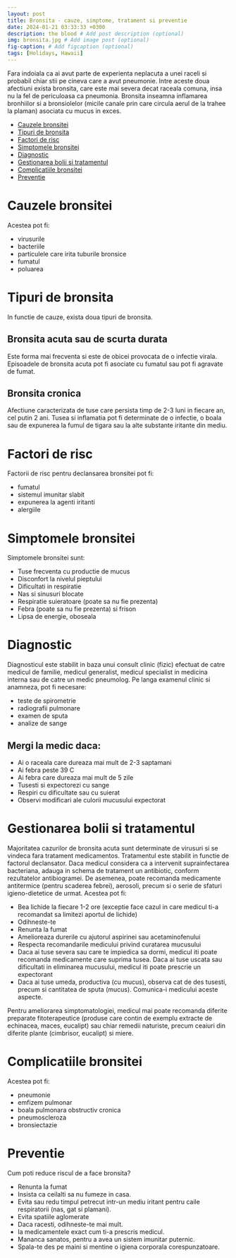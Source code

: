 ```yaml
---
layout: post
title: Bronsita - cauze, simptome, tratament si preventie
date: 2024-01-21 03:33:33 +0300
description: the blood # Add post description (optional)
img: bronsita.jpg # Add image post (optional)
fig-caption: # Add figcaption (optional)
tags: [Holidays, Hawaii]
---
```


Fara indoiala ca ai avut parte de experienta neplacuta a unei raceli si probabil chiar stii pe cineva care a avut pneumonie. Intre aceste doua afectiuni exista bronsita, care este mai severa decat raceala comuna, insa nu la fel de periculoasa ca pneumonia. Bronsita inseamna inflamarea bronhiilor si a bronsiolelor (micile canale prin care circula aerul de la trahee la plaman) asociata cu mucus in exces.

* <A href="#cauzele-bronsitei">Cauzele bronsitei</A>
* <A href="#tipuri-de-bronsita">Tipuri de bronsita</A>
* <A href="#factori-de-risc">Factori de risc</A>
* <A href="#simptomele-bronsitei">Simptomele bronsitei</A>
* <A href="#diagnostic">Diagnostic</A>
* <A href="#gestionarea-bolii-si-tratamentul">Gestionarea bolii si tratamentul</A>
* <A href="#complicatiile-bronsitei">Complicatiile bronsitei</A>
* <A href="#preventie">Preventie</A>

# Cauzele bronsitei ##

Acestea pot fi:

* virusurile
* bacteriile
* particulele care irita tuburile bronsice
* fumatul
* poluarea

# Tipuri de bronsita ##

In functie de cauze, exista doua tipuri de bronsita.

## Bronsita acuta sau de scurta durata

Este forma mai frecventa si este de obicei provocata de o infectie virala. Episoadele de bronsita acuta pot fi asociate cu fumatul sau pot fi agravate de fumat.

## Bronsita cronica

Afectiune caracterizata de tuse care persista timp de 2-3 luni in fiecare an, cel putin 2 ani. Tusea si inflamatia pot fi determinate de o infectie, o boala sau de expunerea la fumul de tigara sau la alte substante iritante din mediu.

# Factori de risc ##

Factorii de risc pentru declansarea bronsitei pot fi:

* fumatul
* sistemul imunitar slabit
* expunerea la agenti iritanti
* alergiile

# Simptomele bronsitei ##

Simptomele bronsitei sunt:

* Tuse frecventa cu productie de mucus
* Disconfort la nivelul pieptului
* Dificultati in respiratie
* Nas si sinusuri blocate
* Respiratie suieratoare (poate sa nu fie prezenta)
* Febra (poate sa nu fie prezenta) si frison
* Lipsa de energie, oboseala

# Diagnostic ##

Diagnosticul este stabilit in baza unui consult clinic (fizic) efectuat de catre medicul de familie, medicul generalist, medicul specialist in medicina interna sau de catre un medic pneumolog. Pe langa examenul clinic si anamneza, pot fi necesare:

* teste de spirometrie
* radiografii pulmonare
* examen de sputa
* analize de sange

## Mergi la medic daca:

* Ai o raceala care dureaza mai mult de 2-3 saptamani
* Ai febra peste 39 C
* Ai febra care dureaza mai mult de 5 zile
* Tusesti si expectorezi cu sange
* Respiri cu dificultate sau cu suierat
* Observi modificari ale culorii mucusului expectorat

# Gestionarea bolii si tratamentul ##

Majoritatea cazurilor de bronsita acuta sunt determinate de virusuri si se vindeca fara tratament medicamentos. Tratamentul este stabilit in functie de factorul declansator. Daca medicul considera ca a intervenit suprainfectarea bacteriana, adauga in schema de tratament un antibiotic, conform rezultatelor antibiogramei. De asemenea, poate recomanda medicamente antitermice (pentru scaderea febrei), aerosoli, precum si o serie de sfaturi igieno-dietetice de urmat. Acestea pot fi:

* Bea lichide la fiecare 1-2 ore (exceptie face cazul in care medicul ti-a recomandat sa limitezi aportul de lichide)
* Odihneste-te
* Renunta la fumat
* Amelioreaza durerile cu ajutorul aspirinei sau acetaminofenului
* Respecta recomandarile medicului privind curatarea mucusului
* Daca ai tuse severa sau care te impiedica sa dormi, medicul iti poate recomanda medicamente care suprima tusea. Daca ai tuse uscata sau dificultati in eliminarea mucusului, medicul iti poate prescrie un expectorant
* Daca ai tuse umeda, productiva (cu mucus), observa cat de des tusesti, precum si cantitatea de sputa (mucus). Comunica-i medicului aceste aspecte.

Pentru ameliorarea simptomatologiei, medicul mai poate recomanda diferite preparate fitoterapeutice (produse care contin de exemplu extracte de echinacea, maces, eucalipt) sau chiar remedii naturiste, precum ceaiuri din diferite plante (cimbrisor, eucalipt) si miere.

# Complicatiile bronsitei ##

Acestea pot fi:

* pneumonie
* emfizem pulmonar
* boala pulmonara obstructiv cronica
* pneumoscleroza
* bronsiectazie

# Preventie ##

Cum poti reduce riscul de a face bronsita?

* Renunta la fumat
* Insista ca ceilalti sa nu fumeze in casa.
* Evita sau redu timpul petrecut intr-un mediu iritant pentru caile respiratorii (nas, gat si plamani).
* Evita spatiile aglomerate
* Daca racesti, odihneste-te mai mult.
* Ia medicamentele exact cum ti-a prescris medicul.
* Mananca sanatos, pentru a avea un sistem imunitar puternic.
* Spala-te des pe maini si mentine o igiena corporala corespunzatoare.
